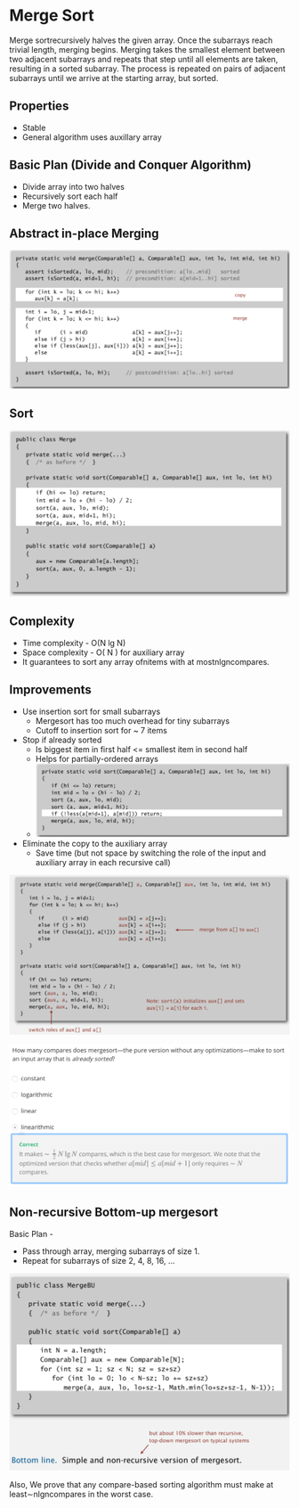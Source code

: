 # Merge Sort

Merge sortrecursively halves the given array. Once the subarrays reach trivial length, merging begins. Merging takes the smallest element between two adjacent subarrays and repeats that step until all elements are taken, resulting in a sorted subarray. The process is repeated on pairs of adjacent subarrays until we arrive at the starting array, but sorted.

## Properties

- Stable
- General algorithm uses auxillary array

## Basic Plan (Divide and Conquer Algorithm)

- Divide array into two halves
- Recursively sort each half
- Merge two halves.

## Abstract in-place Merging

![image](media/Merge-Sort-image1.png)

## Sort

![image](media/Merge-Sort-image2.png)

## Complexity

- Time complexity - O(N lg N)
- Space complexity - O( N ) for auxiliary array
- It guarantees to sort any array ofnitems with at mostnlgncompares.

## Improvements

- Use insertion sort for small subarrays
  - Mergesort has too much overhead for tiny subarrays
  - Cutoff to insertion sort for ~ 7 items
- Stop if already sorted
  - Is biggest item in first half <= smallest item in second half
  - Helps for partially-ordered arrays
  - ![image](media/Merge-Sort-image3.png)
- Eliminate the copy to the auxiliary array
  - Save time (but not space by switching the role of the input and auxiliary array in each recursive call)

![image](media/Merge-Sort-image4.png)

![image](media/Merge-Sort-image5.png)

## Non-recursive Bottom-up mergesort

Basic Plan -

- Pass through array, merging subarrays of size 1.
- Repeat for subarrays of size 2, 4, 8, 16, ...

![image](media/Merge-Sort-image6.png)

Also, We prove that any compare-based sorting algorithm must make at least∼nlgncompares in the worst case.
